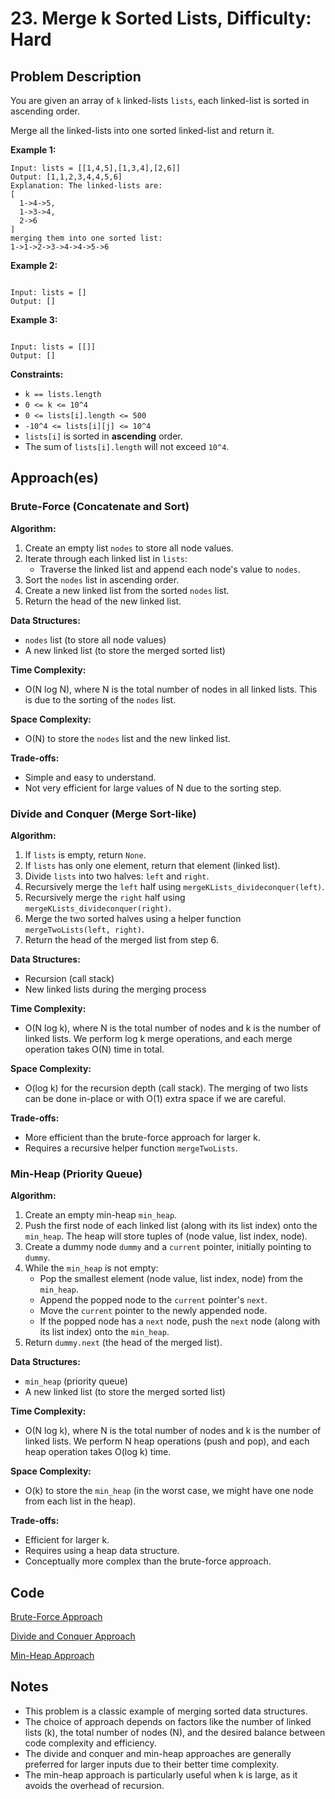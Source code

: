 # 23. Merge k Sorted Lists, Difficulty: Hard

## Problem Description

You are given an array of `k` linked-lists `lists`, each linked-list is sorted in ascending order.

Merge all the linked-lists into one sorted linked-list and return it.

**Example 1:**

```text
Input: lists = [[1,4,5],[1,3,4],[2,6]]
Output: [1,1,2,3,4,4,5,6]
Explanation: The linked-lists are:
[
  1->4->5,
  1->3->4,
  2->6
]
merging them into one sorted list:
1->1->2->3->4->4->5->6

```

**Example 2:**

```text

Input: lists = []
Output: []

```

**Example 3:**

```text

Input: lists = [[]]
Output: []

```

**Constraints:**

- `k == lists.length`
- `0 <= k <= 10^4`
- `0 <= lists[i].length <= 500`
- `-10^4 <= lists[i][j] <= 10^4`
- `lists[i]` is sorted in **ascending** order.
- The sum of `lists[i].length` will not exceed `10^4`.

## Approach(es)

### Brute-Force (Concatenate and Sort)

**Algorithm:**

1. Create an empty list `nodes` to store all node values.
2. Iterate through each linked list in `lists`:
    - Traverse the linked list and append each node's value to `nodes`.
3. Sort the `nodes` list in ascending order.
4. Create a new linked list from the sorted `nodes` list.
5. Return the head of the new linked list.

**Data Structures:**

- `nodes` list (to store all node values)
- A new linked list (to store the merged sorted list)

**Time Complexity:**

- O(N log N), where N is the total number of nodes in all linked lists. This is due to the sorting of the `nodes` list.

**Space Complexity:**

- O(N) to store the `nodes` list and the new linked list.

**Trade-offs:**

- Simple and easy to understand.
- Not very efficient for large values of N due to the sorting step.

### Divide and Conquer (Merge Sort-like)

**Algorithm:**

1. If `lists` is empty, return `None`.
2. If `lists` has only one element, return that element (linked list).
3. Divide `lists` into two halves: `left` and `right`.
4. Recursively merge the `left` half using `mergeKLists_divideconquer(left)`.
5. Recursively merge the `right` half using `mergeKLists_divideconquer(right)`.
6. Merge the two sorted halves using a helper function `mergeTwoLists(left, right)`.
7. Return the head of the merged list from step 6.

**Data Structures:**

- Recursion (call stack)
- New linked lists during the merging process

**Time Complexity:**

- O(N log k), where N is the total number of nodes and k is the number of linked lists. We perform log k merge operations, and each merge operation takes O(N) time in total.

**Space Complexity:**

- O(log k) for the recursion depth (call stack). The merging of two lists can be done in-place or with O(1) extra space if we are careful.

**Trade-offs:**

- More efficient than the brute-force approach for larger k.
- Requires a recursive helper function `mergeTwoLists`.

### Min-Heap (Priority Queue)

**Algorithm:**

1. Create an empty min-heap `min_heap`.
2. Push the first node of each linked list (along with its list index) onto the `min_heap`. The heap will store tuples of (node value, list index, node).
3. Create a dummy node `dummy` and a `current` pointer, initially pointing to `dummy`.
4. While the `min_heap` is not empty:
    - Pop the smallest element (node value, list index, node) from the `min_heap`.
    - Append the popped node to the `current` pointer's `next`.
    - Move the `current` pointer to the newly appended node.
    - If the popped node has a `next` node, push the `next` node (along with its list index) onto the `min_heap`.
5. Return `dummy.next` (the head of the merged list).

**Data Structures:**

- `min_heap` (priority queue)
- A new linked list (to store the merged sorted list)

**Time Complexity:**

- O(N log k), where N is the total number of nodes and k is the number of linked lists. We perform N heap operations (push and pop), and each heap operation takes O(log k) time.

**Space Complexity:**

- O(k) to store the `min_heap` (in the worst case, we might have one node from each list in the heap).

**Trade-offs:**

- Efficient for larger k.
- Requires using a heap data structure.
- Conceptually more complex than the brute-force approach.

## Code

[Brute-Force Approach](./solution_bruteforce.py)

[Divide and Conquer Approach](./solution_divideconquer.py)

[Min-Heap Approach](./solution_minheap.py)

## Notes

- This problem is a classic example of merging sorted data structures.
- The choice of approach depends on factors like the number of linked lists (k), the total number of nodes (N), and the desired balance between code complexity and efficiency.
- The divide and conquer and min-heap approaches are generally preferred for larger inputs due to their better time complexity.
- The min-heap approach is particularly useful when k is large, as it avoids the overhead of recursion.
